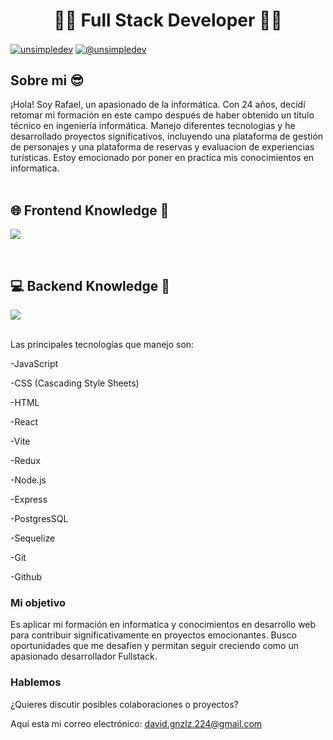 <h1 align="center">👨‍💻 Full Stack Developer 👨‍💻</h1> 
<p align="left">
<a href="https://www.linkedin.com/in/rafael-d-gonzalez-n/" target="blank"><img align="center" src="https://img.shields.io/badge/LinkedIn-0077B5?style=for-the-badge&logo=linkedin&logoColor=white" alt="unsimpledev"/></a>
<a href = "mailto:david.gnzlz.224@gmail.com" target="blank"><img align="center" src="https://img.shields.io/badge/Gmail-D14836?style=for-the-badge&logo=gmail&logoColor=white" alt="@unsimpledev"  /></a>
  </p>
<h2>Sobre mi 😎</h2>
¡Hola! Soy Rafael, un apasionado de la informática. Con 24 años, decidí retomar mi formación en este campo después de haber obtenido un título técnico en ingeniería informática. Manejo diferentes tecnologias y he desarrollado proyectos significativos, incluyendo una plataforma de gestión de personajes y una plataforma de reservas y evaluacion de experiencias turísticas. Estoy emocionado por poner en practica mis conocimientos en informatica.

<br>
<br>
<h2 > 🌐 Frontend Knowledge 🎨 </h2>
<!--tech stack icons-->
<p align="left">
  <a href="https://skillicons.dev">
    <img src="https://skillicons.dev/icons?i=js,html,css,react,redux,vite" />
  </a>
</p>

<br>

<h2 >  💻 Backend Knowledge 🔧 </h2>
<p align="left">
  <a href="https://skillicons.dev">
    <img src="https://skillicons.dev/icons?i=nodejs,express,mongodb,mysql,postgres,sequelize,firebase" />
  </a>
</p>

<br>
Las principales tecnologías que manejo son:

-JavaScript

-CSS (Cascading Style Sheets)

-HTML

-React

-Vite

-Redux

-Node.js

-Express

-PostgresSQL

-Sequelize

-Git

-Github


### Mi objetivo

Es aplicar mi formación en informatica y conocimientos en desarrollo web para contribuir significativamente en proyectos emocionantes. Busco oportunidades que me desafíen y permitan seguir creciendo como un apasionado desarrollador Fullstack.

### Hablemos

¿Quieres discutir posibles colaboraciones o proyectos? 

Aquí esta mi correo electrónico: david.gnzlz.224@gmail.com
